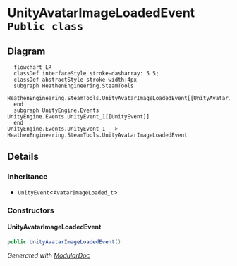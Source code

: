 # UnityAvatarImageLoadedEvent `Public class`

## Diagram
```mermaid
  flowchart LR
  classDef interfaceStyle stroke-dasharray: 5 5;
  classDef abstractStyle stroke-width:4px
  subgraph HeathenEngineering.SteamTools
  HeathenEngineering.SteamTools.UnityAvatarImageLoadedEvent[[UnityAvatarImageLoadedEvent]]
  end
  subgraph UnityEngine.Events
UnityEngine.Events.UnityEvent_1[[UnityEvent]]
  end
UnityEngine.Events.UnityEvent_1 --> HeathenEngineering.SteamTools.UnityAvatarImageLoadedEvent
```

## Details
### Inheritance
 - `UnityEvent`&lt;`AvatarImageLoaded_t`&gt;

### Constructors
#### UnityAvatarImageLoadedEvent
```csharp
public UnityAvatarImageLoadedEvent()
```

*Generated with* [*ModularDoc*](https://github.com/hailstorm75/ModularDoc)
